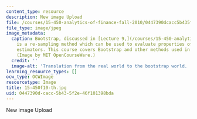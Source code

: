 ```yaml
---
content_type: resource
description: New image Upload
file: /courses/15-450-analytics-of-finance-fall-2010/0447390dcacc5b435f2e46f101398bda_15-450f10-th.jpg
file_type: image/jpeg
image_metadata:
  caption: Bootstrap, discussed in [Lecture 9,](/courses/15-450-analytics-of-finance-fall-2010/pages/lecture-notes)
    is a re-sampling method which can be used to evaluate properties of statistical
    estimators. This course covers Bootstrap and other methods used in financial analysis.
    (Image by MIT OpenCourseWare.)
  credit: ''
  image-alt: 'Translation from the real world to the bootstrap world. '
learning_resource_types: []
ocw_type: OCWImage
resourcetype: Image
title: 15-450f10-th.jpg
uid: 0447390d-cacc-5b43-5f2e-46f101398bda
---
```

New image Upload

